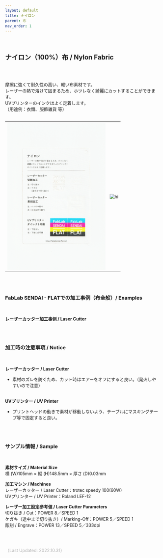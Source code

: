 ```yaml
---
layout: default
title: ナイロン
parent: 布
nav_order: 1
---
```


<br>

## ナイロン（100%）布 / Nylon Fabric
<br><br>

摩擦に強くて耐久性の高い、軽い布素材です。<br>
レーザーの熱で溶けて固まるため、ホツレなく綺麗にカットすることができます。<br>
UVプリンターのインクはよく定着します。<br>
（用途例：衣類、服飾雑貨 等）
<br>
<br>

<table>
<tr style="border:none;">
<td style="border:none;"><img src="assets/27_Nylon_1.png" width="320" alt="hi" class="inline"/></td>
<td style="border:none;"><img src="assets/27_Nylon_2.png" width="320" alt="hi" class="inline"/></td>
</tr>
</table>

<br><br>

### FabLab SENDAI - FLATでの加工事例（布全般）/ Examples
<br>

[**レーザーカッター加工事例 / Laser Cutter**](https://www.flickr.com/search/?user_id=96175517%40N02&sort=date-taken-desc&safe_search=1&view_all=1&tags=fabriclc)

<br><br>

### 加工時の注意事項 / Notice
<br>

**レーザーカッター / Laser Cutter**
<br>
* 素材のズレを防ぐため、カット時はエアーをオフにすると良い。（発火しやすいので注意）<br><br>

**UVプリンター / UV Printer**
<br>
* プリントヘッドの動きで素材が移動しないよう、テーブルにマスキングテープ等で固定すると良い。<br>

<br><br>

### サンプル情報 / Sample
<br>

**素材サイズ / Material Size**<br>
横 (W)105mm × 縦 (H)148.5mm × 厚さ (D)0.03mm

**加工マシン / Machines**<br>
レーザーカッター / Laser Cutter：trotec speedy 100(60W)<br>
UVプリンター / UV Printer：Roland LEF-12<br>

**レーザー加工設定参考値 / Laser Cutter Parameters**<br>
切り抜き / Cut：POWER 8／SPEED 1<br>
ケガキ（途中まで切り抜き）/ Marking-Off：POWER 5／SPEED 1<br>
彫刻 / Engrave：POWER 13／SPEED 5／333dpi<br>

<br><br>

<span style="color: #B2B2B2; ">
（Last Updated: 2022.10.31）
</span>
